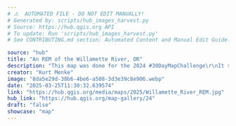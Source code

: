 ```yaml
---
# ⚠️  AUTOMATED FILE - DO NOT EDIT MANUALLY!
# Generated by: scripts/hub_images_harvest.py
# Source: https://hub.qgis.org API
# To update: Run 'scripts/hub_images_harvest.py'
# See CONTRIBUTING.md section: Automated Content and Manual Edit Guidelines

source: "hub"
title: "An REM of the Willamette River, OR"
description: "This map was done for the 2024 #30DayMapChallenge\r\nIt shows the Willamette River between Corvallis and Salem Oregon. A Relative Elevation Model (REM) is also known as a height above river raster. The DEM is detrended to the baseline elevation of the river. I used the IDW method detailed by Dan Coe Carto: https://dancoecarto.com/creating-rems-in-qgis-the-idw-method"
creator: "Kurt Menke"
image: "8da5e29d-38b6-4be6-a508-3d3e39c8e906.webp"
date: "2025-03-25T11:30:32.639574"
link: "https://hub.qgis.org/media/maps/2025/Willamette_River_REM.jpg"
hub_link: "https://hub.qgis.org/map-gallery/24"
draft: "false"
showcase: "map"
---
```

